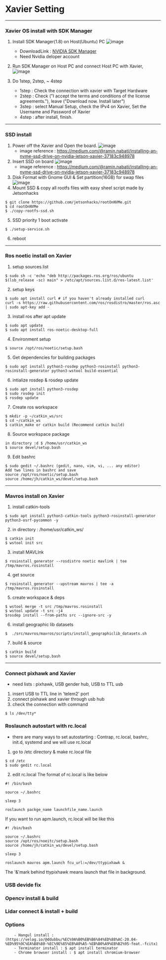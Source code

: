 # Xavier Setting
---

### Xavier OS install with SDK Manager
1) Install SDK Manager(1.8) on Host(Ubuntu) PC 
![image](https://user-images.githubusercontent.com/79160507/178177881-d2d78b1d-b81a-4033-b03c-68830eb27fdf.png)
    - DownloadLink : [NVIDIA SDK Manager](https://developer.nvidia.com/nvidia-sdk-manager)
    - Need Nvidia deloper account

2) Run SDK Manager on Host PC and connect Host PC with Xavier, 
![image](https://user-images.githubusercontent.com/79160507/178177977-075d5919-0a22-46d0-83c5-38ad9a1ba631.png)

3) Do 1step, 2step, ~ 4step
    - 1step : Check the connection with xavier with Target Hardware 
    - 2step : Check ("I accept the terms and conditions of the license agreements."), leave ("Download now. Install later")
    - 3step : select Manual Setup, check the IPv4 on Xavier, Set the Username and Password of Xavier
    - 4step : after install, finish.
---

### SSD install
1) Power off the Xavier and Open the board.
    ![image](https://user-images.githubusercontent.com/79160507/178179045-10194f13-67db-495a-87e8-4b012804f06d.png)
    - image reference : https://medium.com/@ramin.nabati/installing-an-nvme-ssd-drive-on-nvidia-jetson-xavier-37183c948978
2) Insert SSD on board
    ![image](https://user-images.githubusercontent.com/79160507/178179676-70d39303-ea75-40d3-bd57-238be0d9f113.png)
    - image reference : https://medium.com/@ramin.nabati/installing-an-nvme-ssd-drive-on-nvidia-jetson-xavier-37183c948978
3) Disk Format with Gnome GUI & Set partition(16GB) for swap files
    ![image](https://user-images.githubusercontent.com/79160507/178179574-bf3e8cb7-5146-4683-9841-cefff19dd87b.png)
4) Mount SSD & copy all rootfs files with easy sheel script made by Jetsonhacks
```
$ git clone https://github.com/jetsonhacks/rootOnNVMe.git 
$ cd rootOnNVMe
$ ./copy-rootfs-ssd.sh
```
5) SSD priority 1 boot activate
```
$ ./setup-service.sh
```
6) reboot
---
### Ros noetic install on Xavier
1) setup sources.list
```
$ sudo sh -c 'echo "deb http://packages.ros.org/ros/ubuntu $(lsb_release -sc) main" > /etc/apt/sources.list.d/ros-latest.list'
```
2) setup keys
```
$ sudo apt install curl # if you haven't already installed curl 
curl -s https://raw.githubusercontent.com/ros/rosdistro/master/ros.asc | sudo apt-key add -
```
3) install ros after apt update
```
$ sudo apt update
$ sudo apt install ros-noetic-desktop-full
```
4) Environment setup
```
$ source /opt/ros/noetic/setup.bash
```
5) Get dependencies for building packages
```
$ sudo apt install python3-rosdep python3-rosinstall python3-rosinstall-generator python3-wstool build-essential
```
6) intialize rosdep & rosdep update
```
$ sudo apt install python3-rosdep
$ sudo rosdep init
$ rosdep update
```
7) Create ros workspace
```
$ mkdir -p ~/catkin_ws/src
$ cd ~/catkin_ws
$ catkin_make or catkin build (Recommend catkin build)
```
8) Source workspace package
```
in directory :d $ /home/usr/catkin_ws
$ source devel/setup.bash
```
9) Edit bashrc
```
$ sudo gedit ~/.bashrc (gedit, nano, vim, vi, ... any editor)
Add two lines in bashrc and save
source /opt/ros/noetic/setup.bash
source /home/jh/catkin_ws/devel/setup.bash
```
---

### Mavros install on Xavier
1) install catkin-tools
```
$ sudo apt install python3-catkin-tools python3-rosinstall-generator python3-osrf-pycommon -y
```

2) in directory : /home/usr/catkin_ws/
```
$ catkin init
$ wstool init src
```

3) install MAVLInk
```
$ rosinstall_generator --rosdistro noetic mavlink | tee /tmp/mavros.rosinstall
```

4) get source
```
$ rosinstall_generator --upstream mavros | tee -a /tmp/mavros.rosinstall
```
5) create workspace & deps
```
$ wstool merge -t src /tmp/mavros.rosinstall
$ wstool update -t src -j4
$rosdep install --from-paths src --ignore-src -y
```
6) install geographic lib datasets
```
$  ./src/mavros/mavros/scripts/install_geographiclib_datasets.sh
```
7) build & source
```
$ catkin build
$ source devel/setup.bash
```
---
### Connect pixhawk and Xavier
- need lists : pixhawk, USB gender hub, USB to TTL usb 
1) insert USB to TTL line in 'telem2' port
2) connect pixhawk and xavier through usb hub
3) check the connection with command
```
$ ls /dev/tty*
```

### Roslaunch autostart with rc.local
- there are many ways to set autostarting : Contrap, rc.local, bashrc, init.d, systemd and we will use rc.local

1) go to /etc directory & make rc.local file
```
$ cd /etc
$ sudo gedit rc.local
```
2) edit rc.local 
The format of rc.local is like below
```
#! /bin/bash

source ~/.bashrc

sleep 3

roslaunch packge_name launchfile_name.launch
```
If you want to run apm.launch, rc.local will be like this
```
#! /bin/bash

source ~/.bashrc
source /opt/ros/noeitc/setup.bash
source /home/jh/catkin_ws/devel/setup.bash

sleep 3

roslaunch mavros apm.launch fcu_url:=/dev/ttypixhawk &
```
The '&'mark behind ttypixhawk means launch that file in background.

### USB devide fix

### Opencv install & build

### Lidar connect & install + build

### Options

        - Hangul install : (https://velog.io/@ddubbu/%EC%9A%B0%EB%B6%84%ED%88%AC-20.04-%ED%95%9C%EA%B8%80-%EC%9E%85%EB%A0%A5-%EB%B0%A9%EB%B2%95-feat.-fcitx)
        - Terminator install : $ apt install terminator
        - Chrome browser install : $ apt install chromium-browser
